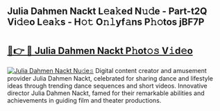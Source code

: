 ## Julia Dahmen Nackt L𝚎a𝚔ed N𝚞𝚍e - Part-t2Q Vi𝚍𝚎o L𝚎a𝚔s - H𝚘𝚝 O𝚗𝚕yf𝚊ns P𝚑𝚘tos jBF7P

# <h2><a href="http://kf4yi3.oniu.top/?m=Julia+Dahmen+Nackt">🔗👉 🔴 Julia Dahmen Nackt P𝚑ot𝚘𝚜 V𝚒d𝚎o</a></h2>

[![Julia Dahmen Nackt Nu𝚍e𝚜](https://i.imgur.com/0qMVB7G.gif)](http://kf4yi3.oniu.top/?m=Julia+Dahmen+Nackt)
Digital content creator and amusement provider Julia Dahmen Nackt, celebrated for sharing dance and lifestyle ideas through trending dance sequences and short videos. Innovative director Julia Dahmen Nackt, famed for their remarkable abilities and achievements in guiding film and theater productions.  

